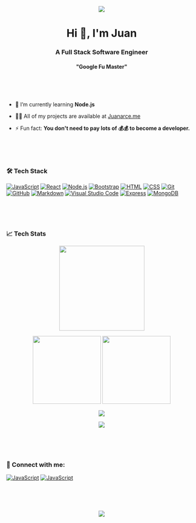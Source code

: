 <p align="center"><img src="https://github.com/jaas666/jaas666/blob/output/github-contribution-grid-snake.svg"/></p>
<h1 align="center">Hi 👋, I'm Juan</h1>
<h3 align="center">A Full Stack Software Engineer</h3>
<h4 align="center">"Google Fu Master"</h4><br /><br /><br /> 




- 🌱 I’m currently learning **Node.js**

- 👨‍💻 All of my projects are available at [Juanarce.me](Juanarce.me)

- ⚡ Fun fact: **You don't need to pay lots of 💰💰 to become a developer.**

<br /><br /><br />
### 🛠 Tech Stack

<a href="https://developer.mozilla.org/en-US/docs/Web/JavaScript" target="_blank" rel="noreferrer">![JavaScript](https://img.shields.io/badge/-JavaScript-05122A?style=for-the-badge&logo=javascript)</a>
<a href="https://reactjs.org/" target="_blank" rel="noreferrer">![React](https://img.shields.io/badge/-React-05122A?style=for-the-badge&logo=react)</a>
<a href="https://nodejs.org" target="_blank" rel="noreferrer">![Node.js](https://img.shields.io/badge/-Node.js-05122A?style=for-the-badge&logo=node.js)</a>
<a href="https://getbootstrap.com" target="_blank" rel="noreferrer">![Bootstrap](https://img.shields.io/badge/-Bootstrap-05122A?style=for-the-badge&logo=bootstrap&logoColor=563D7C)</a>
<a href="https://www.w3.org/html/" target="_blank" rel="noreferrer">![HTML](https://img.shields.io/badge/-HTML-05122A?style=for-the-badge&logo=HTML5)</a>
<a href="https://www.w3schools.com/css/" target="_blank" rel="noreferrer">![CSS](https://img.shields.io/badge/-CSS-05122A?style=for-the-badge&logo=CSS3&logoColor=1572B6)</a>
<a href="https://git-scm.com/" target="_blank" rel="noreferrer">![Git](https://img.shields.io/badge/-Git-05122A?style=for-the-badge&logo=git)</a>
<a href="https://github.com/" target="_blank" rel="noreferrer">![GitHub](https://img.shields.io/badge/-GitHub-05122A?style=for-the-badge&logo=github)</a>
<a href="https://www.markdownguide.org/" target="_blank" rel="noreferrer">![Markdown](https://img.shields.io/badge/-Markdown-05122A?style=for-the-badge&logo=markdown)</a>
<a href="https://code.visualstudio.com/" target="_blank" rel="noreferrer">![Visual Studio Code](https://img.shields.io/badge/-Visual%20Studio%20Code-05122A?style=for-the-badge&logo=visual-studio-code&logoColor=007ACC)</a>
<a href="https://expressjs.com" target="_blank" rel="noreferrer">![Express](https://img.shields.io/badge/-Express-05122A?style=for-the-badge&logo=express)</a>
<a href="https://www.mongodb.com/" target="_blank" rel="noreferrer">![MongoDB](https://img.shields.io/badge/-MongoDB-05122A?style=for-the-badge&logo=mongodb&logoColor=007ACC)</a>
</p>

<br /><br /><br />
### 📈 Tech Stats
<p align="center">
  <img height="225em" src="https://activity-graph.herokuapp.com/graph?username=jaas666&theme=github"/>
</p>
<p align="center">
  <img height="180em" src="https://github-readme-stats.vercel.app/api?username=jaas666&show_icons=true&theme=react&include_all_commits=true&count_private=true"/>
  <img height="180em" src="https://github-readme-stats.vercel.app/api/top-langs/?username=jaas666&theme=react"/>
</p>
<p align="center">
  <img src="http://github-readme-streak-stats.herokuapp.com?user=JAAS666&theme=react&date_format=M%20j%5B%2C%20Y%5D" />
</p>
<p align="center">
  <a href="https://www.codewars.com/users/DevMeLoading" target="_blank" rel="noreferrer"><img src="https://www.codewars.com/users/DevMeLoading/badges/large"></a>
</p>

<br /><br /><br />  
### 🤝 Connect with me:
  
<a href="https://twitter.com/devmeloading" target="_blank" rel="noreferrer">![JavaScript](https://img.shields.io/badge/-@DevMeLoading-05122A?style=for-the-badge&logo=twitter)</a>
<a href="https://linkedin.com/in/juan-arce-tx" target="_blank" rel="noreferrer">![JavaScript](https://img.shields.io/badge/-Juan_A-05122A?style=for-the-badge&logo=linkedin)</a>

<br /><br /><br />  


<p align="center">
<img src="https://github.com/jaas666/jaas666/blob/main/gitartwork.svg" />
</p>
